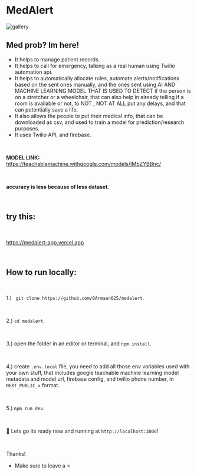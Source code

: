 # MedAlert

![gallery](https://github.com/user-attachments/assets/3fbd3d7e-6608-43b9-b113-23e397f4c97a)


## Med prob? Im here!

- It helps to manage patient records.
- It helps to call for emergency, talking as a real human using Twilio automation api.
- It helps to automatically allocate rules, automate alerts/notifications based on the sent ones manually, and the ones sent using AI AND MACHINE LEARNING MODEL THAT IS USED TO DETECT if the person is on a stretcher or a wheelchair, that can also help in already telling if a room is available or not, to NOT , NOT AT ALL put any delays, and that can potentially save a life.
- It also allows the people to put their medical info, that can be downloaded as csv, and used to train a model for prediction/research purposes.
- It uses Twilio API, and firebase.

<br/>

**MODEL LINK:** https://teachablemachine.withgoogle.com/models/IMbZYBBnc/

<br/>

**accuracy is less because of less dataset**.

<br/>

## try this: 

<br/>

https://medalert-app.vercel.app

<br/>

## How to run locally:

<br/>

1.) `` git clone https://github.com/0Armaan025/medalert``.

<br/>

2.) `` cd medalert ``.

<br/>

3.) open the folder in an editor or terminal, and `` npm install ``.

<br/>

4.) create ``.env.local`` file, you need to add all those env variables used with your own stuff, that includes google teachable machine learning model metadata and model url, firebase config, and twilio phone number, in ``NEXT_PUBLIC_x`` format.

<br/>

5.) ``npm run dev``.

<br/>

🥳 Lets go its ready now and running at ``http://localhost:3000``!

<br/>

Thanks!
 - Make sure to leave a ⭐
